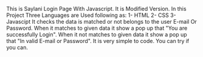 This is Saylani Login Page With Javascript.
It is Modified Version.
In this Project Three Languages are Used following as:
1- HTML
2- CSS
3- Javascipt
It checks the data is matched or not belongs to the user E-mail Or Password.
When it matches to given data it show a pop up that "You are successfully Login".
When it not matches to given data it show a pop up that "In valid E-mail or Password".
It is very simple to code.
You can try if you can.
